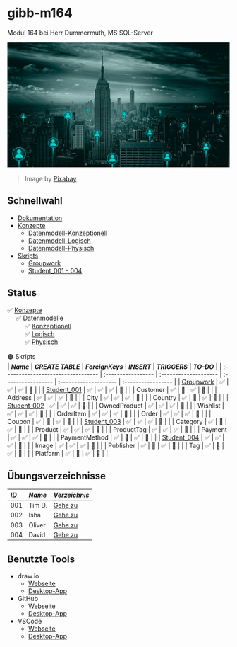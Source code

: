# gibb-m164
Modul 164 bei Herr Dummermuth, MS SQL-Server

![Thumbnail](Zusatzmaterial/thumbnail.jpg)
> Image by [Pixabay](https://pixabay.com/)

## Schnellwahl
- [Dokumentation](Dokumentation/IET-164_Dokumentation_Dummermuth.docx?raw=1)
- [Konzepte](Konzepte)
  - [Datenmodell-Konzeptionell](Konzepte/Datenmodell-Konzeptionell.png?raw=1)
  - [Datenmodell-Logisch](Konzepte/Datenmodell-Logisch.png?raw=1)
  - [Datenmodell-Physisch](Konzepte/Datenmodell-Physisch.png?raw=1)
- [Skripts](Skripts)
  - [Groupwork](Skripts/Groupwork)
  - [Student_001 - 004](#gruppenskripts)

## Status
:white_check_mark: [Konzepte](Konzepte/)  
&nbsp;&nbsp;&nbsp;&nbsp;&nbsp;:white_check_mark: Datenmodelle  
&nbsp;&nbsp;&nbsp;&nbsp;&nbsp;&nbsp;&nbsp;&nbsp;&nbsp;&nbsp;:white_check_mark: [Konzeptionell](Konzepte/Datenmodell-Konzeptionell.png?raw=1)  
&nbsp;&nbsp;&nbsp;&nbsp;&nbsp;&nbsp;&nbsp;&nbsp;&nbsp;&nbsp;:white_check_mark: [Logisch](Konzepte/Datenmodell-Logisch.png?raw=1)  
&nbsp;&nbsp;&nbsp;&nbsp;&nbsp;&nbsp;&nbsp;&nbsp;&nbsp;&nbsp;:white_check_mark: [Physisch](Konzepte/Datenmodell-Physisch.png?raw=1)  

:orange_circle: Skripts   
| ***Name***                         | ***CREATE TABLE*** | ***ForeignKeys***     | ***INSERT***       | ***TRIGGERS***        | ***TO-DO***        |
| :--------------------------------- | :----------------- | :-------------------- | :----------------- | :-------------------- | :----------------- |
| [Groupwork](Skripts/Groupwork)     | :white_check_mark: | :white_check_mark:    | :white_check_mark: | :white_square_button: |                    |
| [Student_001](Skripts/Student_001) | :white_check_mark: | :white_check_mark:    | :white_check_mark: | :white_square_button: |                    |
| Customer                           | :white_check_mark: | :white_square_button: | :white_check_mark: | :white_square_button: |                    |
| Address                            | :white_check_mark: | :white_check_mark:    | :white_check_mark: | :white_square_button: |                    |
| City                               | :white_check_mark: | :white_check_mark:    | :white_check_mark: | :white_square_button: |                    |
| Country                            | :white_check_mark: | :white_square_button: | :white_check_mark: | :white_square_button: |                    |
| [Student_002](Skripts/Student_002) | :white_check_mark: | :white_check_mark:    | :white_check_mark: | :white_square_button: |                    |
| OwnedProduct                       | :white_check_mark: | :white_check_mark:    | :white_check_mark: | :white_square_button: |                    |
| Wishlist                           | :white_check_mark: | :white_check_mark:    | :white_check_mark: | :white_square_button: |                    |
| OrderItem                          | :white_check_mark: | :white_check_mark:    | :white_check_mark: | :white_square_button: |                    |
| Order                              | :white_check_mark: | :white_check_mark:    | :white_check_mark: | :white_square_button: |                    |
| Coupon                             | :white_check_mark: | :white_square_button: | :white_check_mark: | :white_square_button: |                    |
| [Student_003](Skripts/Student_003) | :white_check_mark: | :white_check_mark:    | :white_check_mark: | :white_square_button: |                    |
| Category                           | :white_check_mark: | :white_square_button: | :white_check_mark: | :white_square_button: |                    |
| Product                            | :white_check_mark: | :white_check_mark:    | :white_check_mark: | :white_square_button: |                    |
| ProductTag                         | :white_check_mark: | :white_check_mark:    | :white_check_mark: | :white_square_button: |                    |
| Payment                            | :white_check_mark: | :white_check_mark:    | :white_check_mark: | :white_square_button: |                    |
| PaymentMethod                      | :white_check_mark: | :white_square_button: | :white_check_mark: | :white_square_button: |                    |
| [Student_004](Skripts/Student_004) | :white_check_mark: | :white_check_mark:    | :white_check_mark: | :white_square_button: |                    |
| Image                              | :white_check_mark: | :white_check_mark:    | :white_check_mark: | :white_square_button: |                    |
| Publisher                          | :white_check_mark: | :white_square_button: | :white_check_mark: | :white_square_button: |                    |
| Tag                                | :white_check_mark: | :white_square_button: | :white_check_mark: | :white_square_button: |                    |
| Platform                           | :white_check_mark: | :white_square_button: | :white_check_mark: | :white_square_button: |                    |

## Übungsverzeichnisse
| ***ID*** | ***Name*** | ***Verzeichnis***              |
| :------- | :--------- | :----------------------------- |
| 001      | Tim D.     | [Gehe zu](Skripts/Student_001) |
| 002      | Isha       | [Gehe zu](Skripts/Student_002) |
| 003      | Oliver     | [Gehe zu](Skripts/Student_003) |
| 004      | David      | [Gehe zu](Skripts/Student_004) |

## Benutzte Tools
- draw.io
  - [Webseite](https://app.diagrams.net/)
  - [Desktop-App](https://github.com/jgraph/drawio-desktop/releases/latest)
- GitHub
  - [Webseite](https://github.com/)
  - [Desktop-App](https://github.com/desktop/desktop#where-can-i-get-it)
- VSCode
  - [Webseite](https://vscode.dev/)
  - [Desktop-App](https://code.visualstudio.com/)